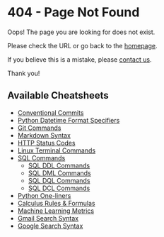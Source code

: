 # 404 - Page Not Found

Oops! The page you are looking for does not exist.

Please check the URL or go back to the [homepage](/cheatsheets).

If you believe this is a mistake, please [contact us](mailto:ashababnoor@gmail.com).

Thank you!


## Available Cheatsheets

- [Conventional Commits](cheatsheets/conventional-commits)
- [Python Datetime Format Specifiers](cheatsheets/datetime-format-specifiers)
- [Git Commands](cheatsheets/git-commands)
- [Markdown Syntax](cheatsheets/markdown-syntax)
- [HTTP Status Codes](cheatsheets/http-status-codes)
- [Linux Terminal Commands](cheatsheets/linux-terminal-commands)
- [SQL Commands](cheatsheets/sql-commands)
    - [SQL DDL Commands](cheatsheets/sql/ddl-commands)
    - [SQL DML Commands](cheatsheets/sql/dml-commands)
    - [SQL DQL Commands](cheatsheets/sql/dql-commands)
    - [SQL DCL Commands](cheatsheets/sql/dcl-commands)
- [Python One-liners](cheatsheets/python-one-liners)
- [Calculus Rules & Formulas](cheatsheets/calculus)
- [Machine Learning Metrics](cheatsheets/machine-learning-metrics)
- [Gmail Search Syntax](cheatsheets/gmail-search-syntax)
- [Google Search Syntax](cheatsheets/google-search-syntax)
